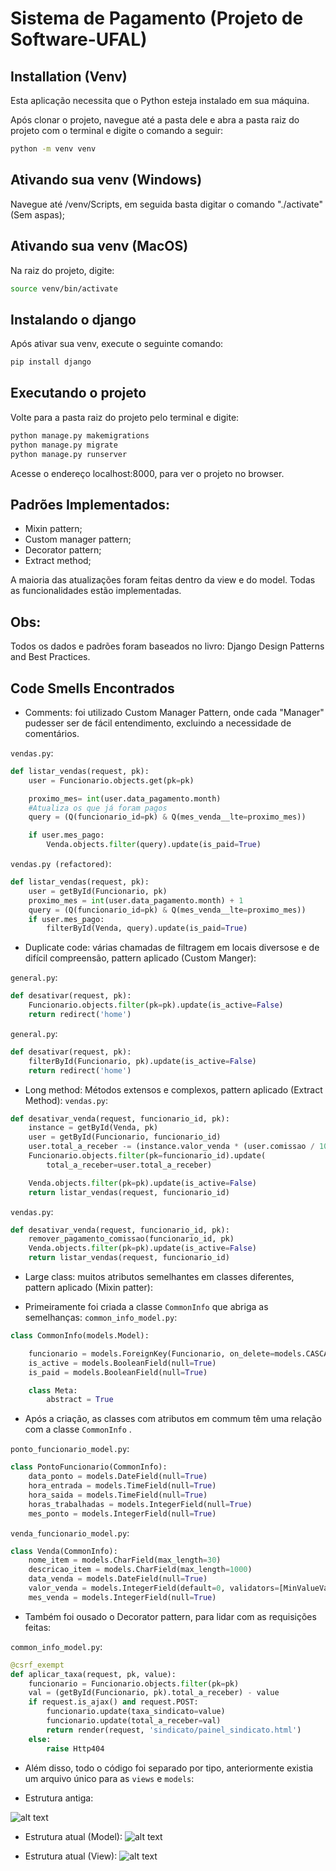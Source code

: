 # Sistema de Pagamento (Projeto de Software-UFAL)


## Installation (Venv)

Esta aplicação necessita que o Python esteja instalado em sua máquina.

Após clonar o projeto, navegue até a pasta dele e abra a pasta raiz do projeto com o terminal e digite o comando a seguir:
```sh
python -m venv venv
```


## Ativando sua venv (Windows)

Navegue até /venv/Scripts, em seguida basta digitar o comando "./activate" (Sem aspas);
 
## Ativando sua venv (MacOS)

Na raiz do projeto, digite: 

```sh
source venv/bin/activate
```
 
## Instalando o django

Após ativar sua venv, execute o seguinte comando:
```sh
pip install django
```

## Executando o projeto

Volte para a pasta raiz do projeto pelo terminal e digite:
```sh
python manage.py makemigrations
python manage.py migrate
python manage.py runserver
```

Acesse o endereço localhost:8000, para ver o projeto no browser.


## Padrões Implementados:

- Mixin pattern; 
- Custom manager pattern;
- Decorator pattern;
- Extract method;

A maioria das atualizações foram feitas dentro da view e do model.
Todas as funcionalidades estão implementadas.

## Obs:

Todos os dados e padrões foram baseados no livro: Django Design Patterns and Best Practices.

## Code Smells Encontrados

- Comments: foi utilizado Custom Manager Pattern, onde cada "Manager" pudesser ser de fácil entendimento, excluindo a necessidade de comentários.

`vendas.py`:
```py
def listar_vendas(request, pk):
    user = Funcionario.objects.get(pk=pk)

    proximo_mes= int(user.data_pagamento.month)
    #Atualiza os que já foram pagos
    query = (Q(funcionario_id=pk) & Q(mes_venda__lte=proximo_mes))

    if user.mes_pago:
        Venda.objects.filter(query).update(is_paid=True)

```

`vendas.py (refactored)`:
```py
def listar_vendas(request, pk):
    user = getById(Funcionario, pk)
    proximo_mes = int(user.data_pagamento.month) + 1
    query = (Q(funcionario_id=pk) & Q(mes_venda__lte=proximo_mes))
    if user.mes_pago:
        filterById(Venda, query).update(is_paid=True)
```


- Duplicate code: várias chamadas de filtragem em locais diversose e de difícil compreensão, pattern aplicado (Custom Manger):

`general.py`:
```py
def desativar(request, pk):
    Funcionario.objects.filter(pk=pk).update(is_active=False)
    return redirect('home')
```

`general.py`:

```py
def desativar(request, pk):
    filterById(Funcionario, pk).update(is_active=False)
    return redirect('home')
```


- Long method: Métodos extensos e complexos, pattern aplicado (Extract Method):
`vendas.py`:
```py
def desativar_venda(request, funcionario_id, pk):
    instance = getById(Venda, pk)
    user = getById(Funcionario, funcionario_id)
    user.total_a_receber -= (instance.valor_venda * (user.comissao / 100))
    Funcionario.objects.filter(pk=funcionario_id).update(
        total_a_receber=user.total_a_receber)

    Venda.objects.filter(pk=pk).update(is_active=False)
    return listar_vendas(request, funcionario_id)
```

`vendas.py`:


```py
def desativar_venda(request, funcionario_id, pk):
    remover_pagamento_comissao(funcionario_id, pk)
    Venda.objects.filter(pk=pk).update(is_active=False)
    return listar_vendas(request, funcionario_id)
```


- Large class: muitos atributos semelhantes em classes diferentes, pattern aplicado (Mixin patter):

- Primeiramente foi criada a classe ```CommonInfo``` que abriga as semelhanças:
`common_info_model.py`:
```py
class CommonInfo(models.Model):

    funcionario = models.ForeignKey(Funcionario, on_delete=models.CASCADE, blank=True, null=True)
    is_active = models.BooleanField(null=True)
    is_paid = models.BooleanField(null=True)

    class Meta:
        abstract = True
```

- Após a criação, as classes com atributos em commum têm uma relação com a classe ```CommonInfo``` .

`ponto_funcionario_model.py`:
```py
class PontoFuncionario(CommonInfo):
    data_ponto = models.DateField(null=True)
    hora_entrada = models.TimeField(null=True)
    hora_saida = models.TimeField(null=True)
    horas_trabalhadas = models.IntegerField(null=True)
    mes_ponto = models.IntegerField(null=True)
```

`venda_funcionario_model.py`:
```py
class Venda(CommonInfo):
    nome_item = models.CharField(max_length=30)
    descricao_item = models.CharField(max_length=1000)
    data_venda = models.DateField(null=True)
    valor_venda = models.IntegerField(default=0, validators=[MinValueValidator(0), MaxValueValidator(99999)])
    mes_venda = models.IntegerField(null=True)

```

- Também foi ousado o Decorator pattern, para lidar com as requisições feitas:

`common_info_model.py`:
```py
@csrf_exempt
def aplicar_taxa(request, pk, value):
    funcionario = Funcionario.objects.filter(pk=pk)
    val = (getById(Funcionario, pk).total_a_receber) - value
    if request.is_ajax() and request.POST:
        funcionario.update(taxa_sindicato=value)
        funcionario.update(total_a_receber=val)
        return render(request, 'sindicato/painel_sindicato.html')
    else:
        raise Http404
```

- Além disso, todo o código foi separado por tipo, anteriormente existia um arquivo único para as ```views```  e ```models```:

- Estrutura antiga:

![alt text](https://firebasestorage.googleapis.com/v0/b/teste-e6f39.appspot.com/o/old.PNG?alt=media&token=9d11d2a8-475b-48e7-81c2-0a31e540ab45)

- Estrutura atual (Model):
 ![alt text](https://firebasestorage.googleapis.com/v0/b/teste-e6f39.appspot.com/o/new%20model.PNG?alt=media&token=59d238dd-cd52-4238-b471-c214f3e2080f)


- Estrutura atual (View):
 ![alt text](https://firebasestorage.googleapis.com/v0/b/teste-e6f39.appspot.com/o/new%20view.PNG?alt=media&token=b20766f5-5c80-44fe-b8fd-c8dfe4a49f71)

 
 


